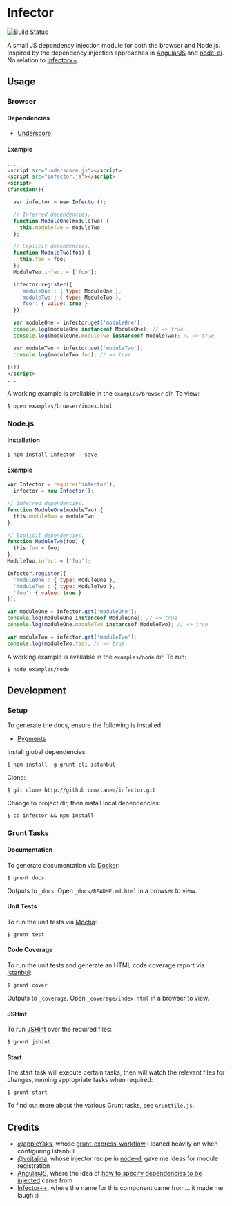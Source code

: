 # Infector

[![Build Status](https://travis-ci.org/tanem/infector.png)](https://travis-ci.org/tanem/infector)

A small JS dependency injection module for both the browser and Node.js. Inspired by the dependency injection approaches in [AngularJS](https://github.com/angular/angular.js) and [node-di](https://github.com/vojtajina/node-di). No relation to [Infector++](https://code.google.com/p/infectorpp/).

## Usage

### Browser

#### Dependencies

 * [Underscore](http://underscorejs.org/)

#### Example

```html
...
<script src="underscore.js"></script>
<script src="infector.js"></script>
<script>
(function(){

  var infector = new Infector();

  // Inferred dependencies.
  function ModuleOne(moduleTwo) {
    this.moduleTwo = moduleTwo
  };

  // Explicit dependencies.
  function ModuleTwo(foo) {
    this.foo = foo;
  };
  ModuleTwo.infect = ['foo'];

  infector.register({
    'moduleOne': { type: ModuleOne },
    'moduleTwo': { type: ModuleTwo },
    'foo': { value: true }
  });

  var moduleOne = infector.get('moduleOne');
  console.log(moduleOne instanceof ModuleOne); // => true
  console.log(moduleOne.moduleTwo instanceof ModuleTwo); // => true

  var moduleTwo = infector.get('moduleTwo');
  console.log(moduleTwo.foo); // => true
  
}());
</script>
...
```

A working example is available in the `examples/browser` dir. To view:

```
$ open examples/browser/index.html
```

### Node.js

#### Installation

```
$ npm install infector --save
```

#### Example

```js
var Infector = require('infector'),
  infector = new Infector();

// Inferred dependencies.
function ModuleOne(moduleTwo) {
  this.moduleTwo = moduleTwo
};

// Explicit dependencies.
function ModuleTwo(foo) {
  this.foo = foo;
};
ModuleTwo.infect = ['foo'];

infector.register({
  'moduleOne': { type: ModuleOne },
  'moduleTwo': { type: ModuleTwo },
  'foo': { value: true }
});

var moduleOne = infector.get('moduleOne');
console.log(moduleOne instanceof ModuleOne); // => true
console.log(moduleOne.moduleTwo instanceof ModuleTwo); // => true

var moduleTwo = infector.get('moduleTwo');
console.log(moduleTwo.foo); // => true
```

A working example is available in the `examples/node` dir. To run:

```
$ node examples/node
```

## Development

### Setup

To generate the docs, ensure the following is installed:

 * [Pygments](http://pygments.org/download/)

Install global dependencies:

```
$ npm install -g grunt-cli istanbul
```

Clone:

```
$ git clone http://github.com/tanem/infector.git
```

Change to project dir, then install local dependencies:

```
$ cd infector && npm install
```

### Grunt Tasks

#### Documentation

To generate documentation via [Docker](https://github.com/jbt/docker):

```
$ grunt docs
```

Outputs to `_docs`. Open `_docs/README.md.html` in a browser to view.

#### Unit Tests

To run the unit tests via [Mocha](https://github.com/visionmedia/mocha):

```
$ grunt test
```

#### Code Coverage

To run the unit tests and generate an HTML code coverage report via [Istanbul](https://github.com/gotwarlost/istanbul):

```
$ grunt cover
```

Outputs to `_coverage`. Open `_coverage/index.html` in a browser to view.

#### JSHint

To run [JSHint](https://github.com/jshint/jshint/) over the required files:

```
$ grunt jshint
```

#### Start

The start task will execute certain tasks, then will watch the relevant files for changes, running appropriate tasks when required:

```
$ grunt start
```

To find out more about the various Grunt tasks, see `Gruntfile.js`.

## Credits

 * [@appleYaks](https://github.com/appleYaks), whose [grunt-express-workflow](https://github.com/appleYaks/grunt-express-workflow) I leaned heavily on when configuring Istanbul
 * [@vojtajina](https://github.com/vojtajina), whose injector recipe in [node-di](https://github.com/vojtajina/node-di) gave me ideas for module registration
 * [AngularJS](https://github.com/angular/angular.js), where the idea of [how to specify dependencies to be injected](http://docs.angularjs.org/guide/di) came from
 * [Infector++](https://code.google.com/p/infectorpp/), where the name for this component came from... it made me laugh :)
